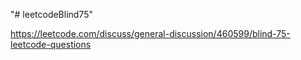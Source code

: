 "# leetcodeBlind75" 

https://leetcode.com/discuss/general-discussion/460599/blind-75-leetcode-questions
